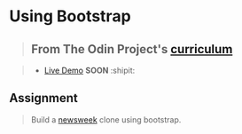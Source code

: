 # Using Bootstrap

> ## From The Odin Project's [curriculum](https://www.theodinproject.com/courses/html5-and-css3/lessons/using-bootstrap)

> - [Live Demo]() **SOON** :shipit:

## Assignment

> Build a [newsweek](https://www.newsweek.com/) clone using bootstrap.
